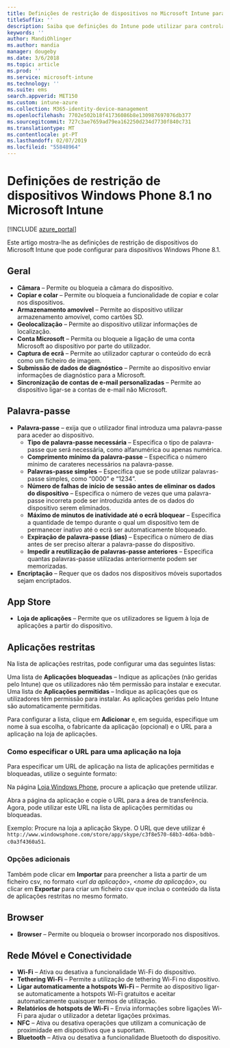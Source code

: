 ```yaml
---
title: Definições de restrição de dispositivos no Microsoft Intune para dispositivos Windows Phone 8.1
titleSuffix: ''
description: Saiba que definições do Intune pode utilizar para controlar as definições e funcionalidades em dispositivos Windows Phone 8.1.
keywords: ''
author: MandiOhlinger
ms.author: mandia
manager: dougeby
ms.date: 3/6/2018
ms.topic: article
ms.prod: ''
ms.service: microsoft-intune
ms.technology: ''
ms.suite: ems
search.appverid: MET150
ms.custom: intune-azure
ms.collection: M365-identity-device-management
ms.openlocfilehash: 7702e502b18f41736086b8e130987697076db377
ms.sourcegitcommit: 727c3ae7659ad79ea162250d234d7730f840c731
ms.translationtype: MT
ms.contentlocale: pt-PT
ms.lasthandoff: 02/07/2019
ms.locfileid: "55848964"
---
```

# <a name="microsoft-intune-windows-phone-81-device-restriction-settings"></a>Definições de restrição de dispositivos Windows Phone 8.1 no Microsoft Intune

[!INCLUDE [azure_portal](./includes/azure_portal.md)]

Este artigo mostra-lhe as definições de restrição de dispositivos do Microsoft Intune que pode configurar para dispositivos Windows Phone 8.1.


## <a name="general"></a>Geral

-   **Câmara** – Permite ou bloqueia a câmara do dispositivo.
-   **Copiar e colar** – Permite ou bloqueia a funcionalidade de copiar e colar nos dispositivos.
-   **Armazenamento amovível** – Permite ao dispositivo utilizar armazenamento amovível, como cartões SD.
-   **Geolocalização** – Permite ao dispositivo utilizar informações de localização.
-   **Conta Microsoft** – Permita ou bloqueie a ligação de uma conta Microsoft ao dispositivo por parte do utilizador.
-   **Captura de ecrã** – Permite ao utilizador capturar o conteúdo do ecrã como um ficheiro de imagem.
-   **Submissão de dados de diagnóstico** – Permite ao dispositivo enviar informações de diagnóstico para a Microsoft.
-   **Sincronização de contas de e-mail personalizadas** – Permite ao dispositivo ligar-se a contas de e-mail não Microsoft.

## <a name="password"></a>Palavra-passe

-   **Palavra-passe** – exija que o utilizador final introduza uma palavra-passe para aceder ao dispositivo.
    -   **Tipo de palavra-passe necessária** – Especifica o tipo de palavra-passe que será necessária, como alfanumérica ou apenas numérica.
    -   **Comprimento mínimo da palavra-passe** – Especifica o número mínimo de carateres necessários na palavra-passe.
    -   **Palavras-passe simples** – Especifica que se pode utilizar palavras-passe simples, como “0000” e “1234”.
    -   **Número de falhas de início de sessão antes de eliminar os dados do dispositivo** – Especifica o número de vezes que uma palavra-passe incorreta pode ser introduzida antes de os dados do dispositivo serem eliminados.
    -   **Máximo de minutos de inatividade até o ecrã bloquear** – Especifica a quantidade de tempo durante o qual um dispositivo tem de permanecer inativo até o ecrã ser automaticamente bloqueado.
    -   **Expiração de palavra-passe (dias)** – Especifica o número de dias antes de ser preciso alterar a palavra-passe do dispositivo.
    -   **Impedir a reutilização de palavras-passe anteriores** – Especifica quantas palavras-passe utilizadas anteriormente podem ser memorizadas.
-   **Encriptação** – Requer que os dados nos dispositivos móveis suportados sejam encriptados.

## <a name="app-store"></a>App Store

-   **Loja de aplicações** – Permite que os utilizadores se liguem à loja de aplicações a partir do dispositivo.

## <a name="restricted-apps"></a>Aplicações restritas

Na lista de aplicações restritas, pode configurar uma das seguintes listas:

Uma lista de **Aplicações bloqueadas** – Indique as aplicações (não geridas pelo Intune) que os utilizadores não têm permissão para instalar e executar.
Uma lista de **Aplicações permitidas** – Indique as aplicações que os utilizadores têm permissão para instalar. As aplicações geridas pelo Intune são automaticamente permitidas.

Para configurar a lista, clique em **Adicionar** e, em seguida, especifique um nome à sua escolha, o fabricante da aplicação (opcional) e o URL para a aplicação na loja de aplicações.

### <a name="how-to-specify-the-url-to-an-app-in-the-store"></a>Como especificar o URL para uma aplicação na loja

Para especificar um URL de aplicação na lista de aplicações permitidas e bloqueadas, utilize o seguinte formato:

Na página [Loja Windows Phone](https://www.microsoft.com/store/apps/windows-phone), procure a aplicação que pretende utilizar.

Abra a página da aplicação e copie o URL para a área de transferência. Agora, pode utilizar este URL na lista de aplicações permitidas ou bloqueadas.

Exemplo: Procure na loja a aplicação Skype. O URL que deve utilizar é `http://www.windowsphone.com/store/app/skype/c3f8e570-68b3-4d6a-bdbb-c0a3f4360a51`.



### <a name="additional-options"></a>Opções adicionais

Também pode clicar em **Importar** para preencher a lista a partir de um ficheiro csv, no formato <*url da aplicação*>, <*nome da aplicação*>, <app publisher> ou clicar em **Exportar** para criar um ficheiro csv que inclua o conteúdo da lista de aplicações restritas no mesmo formato.


## <a name="browser"></a>Browser

-   **Browser** – Permite ou bloqueia o browser incorporado nos dispositivos.

## <a name="cellular-and-connectivity"></a>Rede Móvel e Conectividade

-   **Wi-Fi** – Ativa ou desativa a funcionalidade Wi-Fi do dispositivo.
-   **Tethering Wi-Fi** – Permite a utilização de tethering Wi-Fi no dispositivo.
-   **Ligar automaticamente a hotspots Wi-Fi** – Permite ao dispositivo ligar-se automaticamente a hotspots Wi-Fi gratuitos e aceitar automaticamente quaisquer termos de utilização.
-   **Relatórios de hotspots de Wi-Fi** – Envia informações sobre ligações Wi-Fi para ajudar o utilizador a detetar ligações próximas.
-   **NFC** – Ativa ou desativa operações que utilizam a comunicação de proximidade em dispositivos que a suportam.
-   **Bluetooth** – Ativa ou desativa a funcionalidade Bluetooth do dispositivo.
